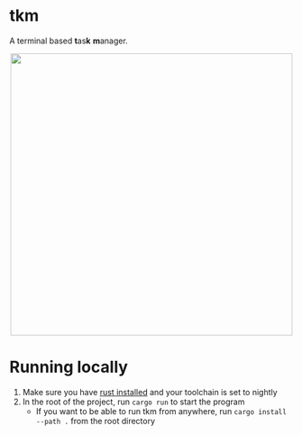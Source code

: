 # tkm
A terminal based **t**as**k** **m**anager.

<center><img class="center" src="https://i.imgur.com/v6rQZFE.png" height="500"></center>

# Running locally
1. Make sure you have [rust installed](https://doc.rust-lang.org/book/ch01-01-installation.html) and your toolchain is set to nightly
2. In the root of the project, run `cargo run` to start the program
    - If you want to be able to run tkm from anywhere, run `cargo install --path .` from the root directory
